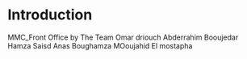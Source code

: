 # Introduction 
MMC_Front Office by The Team 
Omar driouch
Abderrahim Booujedar
Hamza Saisd
Anas Boughamza
MOoujahid El mostapha  